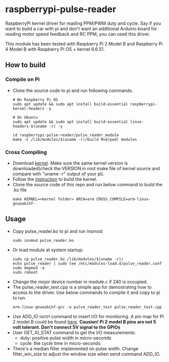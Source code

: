 # raspberrypi-pulse-reader
RaspberryPi kernel driver for reading PPM/PWM duty and cycle. Say if you want to build a car with pi and don't want an additional Arduino board for reading motor speed feedback and RC PPM, you can used this driver.

This module has been tested with Raspberry Pi 2 Model B and Raspberry Pi 4 Model B with Raspberry Pi OS + kernel 6.6.51.

## How to build
### Compile on Pi
- Clone the source code to pi and run following commands.
	```
	# Nn Raspberry Pi OS
	sudo apt update && sudo apt install build-essential raspberrypi-kernel-headers -y

	# On Ubuntu
	sudo apt update && sudo apt install build-essential linux-headers-$(uname -r) -y

	cd raspberrypi-pulse-reader/pulse_reader_module
	make -C /lib/modules/$(uname -r)/build M=$(pwd) modules
	```
### Cross Compiling
- Download [kernel](https://github.com/raspberrypi/linux). Make sure the same kernel version is downloaded(check the VERSION in root make file of kernel source and compare with "uname -r" output of your pi). 
- Follow the [instruction](https://www.raspberrypi.org/documentation/linux/kernel/building.md) to build the kernel.
- Clone the source code of this repo and run below command to build the .ko file
	```
	make KERNEL=<kernel folder> ARCH=arm CROSS_COMPILE=arm-linux-gnueabihf-
	```
## Usage
- Copy pulse_reader.ko to pi and run insmod:
	```
	sudo insmod pulse_reader.ko
	```
- Or load module at system startup:
	```
	sudo cp pulse_reader.ko /lib/modules/$(uname -r)/
	echo pulse_reader | sudo tee /etc/modules-load.d/pulse_reader.conf
	sudo depmod -a
	sudo reboot
	```
- Change the mojor device number in module.c if 240 is occupied.
- The pulse_reader_test.cpp is a simple app for demostrating how to access to the driver. Use below commands to compile it and copy to pi to run.
	```
	arm-linux-gnueabihf-gcc -o pulse_reader_test pulse_reader_test.cpp
	```
- Use ADD_IO ioctrl command to insert I/O for monitoring. A pin map for Pi 2 model B could be found [here](https://docs.microsoft.com/en-us/windows/iot-core/media/pinmappingsrpi/rp2_pinout.png). **Causion! Pi 2 model B pins are not 5 volt tolerant. Don't connect 5V signal to the GPIOs**
- User GET_IO_STAT command to get the I/O measurements:
	- duty: positive pulse width in micro-seconds
    - cycle: the cycle time in micro-seconds
- There's a median filter implemented on pulse width. Change filter_win_size to adjust the window size when send command ADD_IO.
